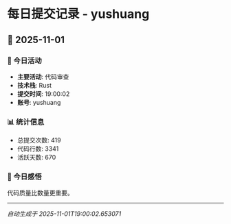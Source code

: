 # 每日提交记录 - yushuang

## 📅 2025-11-01

### 🎯 今日活动
- **主要活动**: 代码审查
- **技术栈**: Rust
- **提交时间**: 19:00:02
- **账号**: yushuang

### 📊 统计信息
- 总提交次数: 419
- 代码行数: 3341
- 活跃天数: 670

### 💭 今日感悟
代码质量比数量更重要。

---
*自动生成于 2025-11-01T19:00:02.653071*
